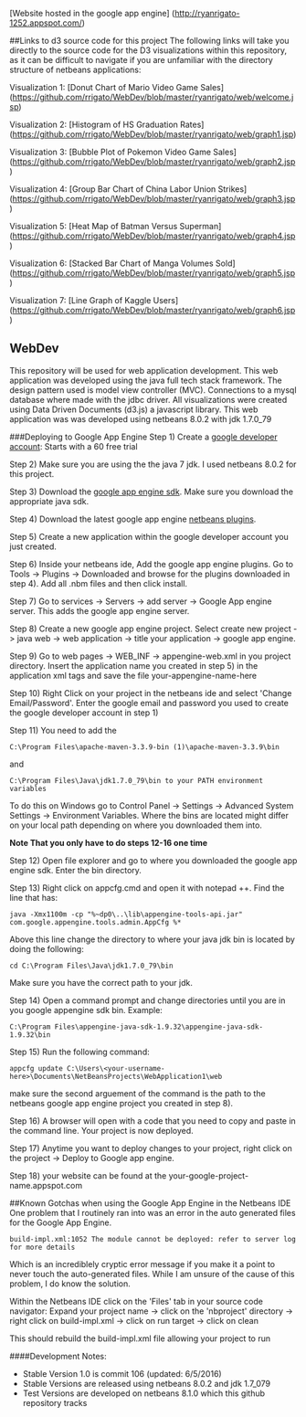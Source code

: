 [Website hosted in the google app engine] (http://ryanrigato-1252.appspot.com/)

##Links to d3 source code for this project
The following links will take you directly to the source code for the D3 visualizations within this repository, as it can be difficult 
to navigate if you are unfamiliar with the directory structure of netbeans applications:

Visualization 1: [Donut Chart of Mario Video Game Sales] (https://github.com/rrigato/WebDev/blob/master/ryanrigato/web/welcome.jsp)

Visualization 2: [Histogram of HS Graduation Rates] (https://github.com/rrigato/WebDev/blob/master/ryanrigato/web/graph1.jsp)

Visualization 3: [Bubble Plot of Pokemon Video Game Sales] (https://github.com/rrigato/WebDev/blob/master/ryanrigato/web/graph2.jsp)

Visualization 4: [Group Bar Chart of China Labor Union Strikes] (https://github.com/rrigato/WebDev/blob/master/ryanrigato/web/graph3.jsp)

Visualization 5: [Heat Map of Batman Versus Superman] (https://github.com/rrigato/WebDev/blob/master/ryanrigato/web/graph4.jsp)

Visualization 6: [Stacked Bar Chart of Manga Volumes Sold] (https://github.com/rrigato/WebDev/blob/master/ryanrigato/web/graph5.jsp)

Visualization 7: [Line Graph of Kaggle Users] (https://github.com/rrigato/WebDev/blob/master/ryanrigato/web/graph6.jsp)

## WebDev
This repository will be used for web application development. This web application was developed using the java full tech stack
framework. The design pattern used is model view controller (MVC). Connections to a mysql database where made with the jdbc driver.
All visualizations were created using Data Driven Documents (d3.js) a javascript library. 
This web application was was developed using netbeans 8.0.2 with jdk 1.7.0_79 



###Deploying to Google App Engine
Step 1) Create a [google developer account](https://cloud.google.com/free-trial/): Starts with a 60 free trial

Step 2) Make sure you are using the the java 7 jdk. I used netbeans 8.0.2 for this project.

Step 3) Download the [google app engine sdk](https://cloud.google.com/appengine/downloads).  Make sure you download the appropriate java sdk.

Step 4) Download the latest google app engine [netbeans plugins](https://code.google.com/archive/p/nb-gaelyk-plugin/downloads).

Step 5) Create a new application within the google developer account you just created.

Step 6) Inside your netbeans ide, Add the google app engine plugins. Go to Tools -> Plugins -> Downloaded and browse for the plugins downloaded in step 4). Add all .nbm files and then click install.

Step 7) Go to services -> Servers -> add server -> Google App engine server. This adds the google app engine server.

Step 8) Create a new google app engine project. Select create new project -> java web -> web application -> title your application -> google app engine.

Step 9) Go to web pages -> WEB_INF -> appengine-web.xml in you project directory. Insert the application name you created in step 5) in the application xml tags and save the file <application>your-appengine-name-here</application>

Step 10) Right Click on your project in the netbeans ide and select 'Change Email/Password'. Enter the google email and password you used to create the google developer account in step 1)

Step 11) You need to add the 

`C:\Program Files\apache-maven-3.3.9-bin (1)\apache-maven-3.3.9\bin` 

and 

`C:\Program Files\Java\jdk1.7.0_79\bin to your PATH environment variables`

To do this on Windows go to Control Panel -> Settings -> Advanced System Settings -> Environment Variables. Where the bins are located might differ on your local path  depending on where you downloaded them into.


**Note That you only have to do steps 12-16 one time**

Step 12) Open file explorer and go to where you downloaded the google app engine sdk. Enter the bin directory. 

Step 13) Right click on appcfg.cmd and open it with notepad ++. Find the line that has:

`java -Xmx1100m -cp "%~dp0\..\lib\appengine-tools-api.jar" com.google.appengine.tools.admin.AppCfg %*`

Above this line change the directory to where your java jdk bin is located by doing the following:

```cd C:\Program Files\Java\jdk1.7.0_79\bin```

Make sure you have the correct path to your jdk.

Step 14) Open a command prompt and change directories until you are in you google appengine sdk bin. Example:

`C:\Program Files\appengine-java-sdk-1.9.32\appengine-java-sdk-1.9.32\bin`

Step 15) Run the following command:

`appcfg update C:\Users\<your-username-here>\Documents\NetBeansProjects\WebApplication1\web`

make sure the second arguement of the command is the path to the netbeans google app engine project you created in step 8).

Step 16) A browser will open with a code that you need to copy and paste in the command line. Your project is now deployed.

Step 17) Anytime you want to deploy changes to your project, right click on the project -> Deploy to Google app engine.

Step 18) your website can be found at the your-google-project-name.appspot.com


##Known Gotchas when using the Google App Engine in the Netbeans IDE
One problem that I routinely ran into was an error in the auto generated files for the Google App Engine.

`build-impl.xml:1052 The module cannot be deployed: refer to server log for more details`

Which is an incrediblely cryptic error message if you make it a point to never touch the auto-generated files.
While I am unsure of the cause of this problem, I do know the solution.

Within the Netbeans IDE click on the 'Files' tab in your source code navigator:
Expand your project name -> click on the 'nbproject' directory -> right click on build-impl.xml -> click on run target -> click on clean

This should rebuild the build-impl.xml file allowing your project to run



####Development Notes:
* Stable Version 1.0 is commit 106 (updated: 6/5/2016)
* Stable Versions are released using netbeans 8.0.2 and jdk 1.7_079
* Test Versions are developed on netbeans 8.1.0 which this github repository tracks
